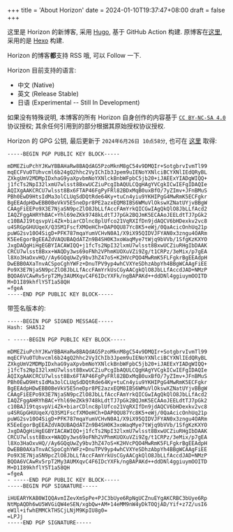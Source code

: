 +++
title = 'About Horizon'
date = 2024-01-10T19:37:47+08:00
draft = false
+++

这里是 Horizon 的新博客, 采用 [Hugo](https://gohugo.io/), 基于 GitHub Action 构建. 原博客在[这里](https://horizonchaser.github.io/), 采用的是 [Hexo](https://hexo.io/zh-cn/) 构建.

Horizon 的博客**都**支持 RSS 哦, 可以 Follow 一下.

Horizon 目前支持的语言:

- 中文 (Native)
- 英文 (Release Stable)
- 日语 (Experimental -- Still In Development)

如果没有特殊说明, 本博客的所有 Horizon 自身创作的内容基于 [`CC BY-NC-SA 4.0`](https://creativecommons.org/licenses/by-nc-sa/4.0/deed.en) 协议授权; 其余任何引用到的部分根据其原始授权协议授权.

Horizon 的 GPG 公钥, 最后更新于 `2024年6月26日 10点58分`, 也可在 [这里](https://gist.github.com/HorizonChaser/22f889bda0cdbe4e76d9579bc1ac7749) 取得:

```plain
-----BEGIN PGP PUBLIC KEY BLOCK-----

mDMEZiuPchYJKwYBBAHaRw8BAQdAG5PzoMknM8gC54v9DMQIr+SotgbrvIvmTl99
mqECFVu0TUhvcml6b24gQ2hhc2VyIChIb3Jpem9uIENoYXNlciBCYXNlIEdQRyBL
ZXkgUmV2MDMpIDxhaG9yaXpvbmNoYXNlckBnbWFpbC5jb20+iJAEExYIADgWIQQ+
j1fcTs2NpI32lxmU7wlsst8BxwUCZiuPcgIbAQULCQgHAgYVCgkICwIEFgIDAQIe
AQIXgAAKCRCU7wlsst8Bx6FTAP46FgPyFRl82BDxMqB0uxBfO/7yZImv+JFnBMuS
PBh0EwD9HtsIdMa3olCLUqSdDQtRde64Ky+tuCn4yiu9YKHIPgG4MwRmK5ECFgkr
BgEEAdpHDwEBB0BeVkV5E5neDpr8PE2azxEQM8IBS6WMuVlOkswXZNatUYjvBBgW
CAAgFiEEPo9X3E7NjaSN9pcZlO8JbLLfAccFAmYrkQICGwIAgQkQlO8JbLLfAcd2
IAQZFggAHRYhBAC+Yhl69eZKk9748kLdtTJ7pGk2BQJmK5ECAAoJEELdtTJ7pGk2
c10BAJ19tqsvpVi4Zk+biarCDlnc8plUfco21VqRXIfDn9jdAQCV6bHDexkv2vc8
u4SRGpGHUUqeX/Q3SM1FscfXMOeHCh+DAP0QU87Yc8K5+eWj/0QaAcicOnhUq21p
puWG2sv10O4SigD+PFK787mqaYumVCHvN0A1/X9iX95QIDVJFYAN0x3zngu4OARm
K5EeEgorBgEEAZdVAQUBAQdATZn9B4SH0K3xoWaqMye7tWjq9bVVb/1SfgKzKXYO
JxgDAQgHiHgEGBYIACAWIQQ+j1fcTs2NpI32lxmU7wlsst8BxwUCZiuRHgIbDAAK
CRCU7wlsst8Bxx+WAQDy3ws69oFNh2VPhmKUOXuVZi9Zg/t1CRPz/3eMix/p7gEA
l8Xo3HaOxvHQ//Ay6GQqUwZy9bv3hZ47oS+K2HVcPQO4MwRmK5FLFgkrBgEEAdpH
DwEBB0AXaTnvACSpoCghYWFz+DnuTPV9yp4whCVXYeSDhzAbpYh4BBgWCAAgFiEE
Po9X3E7NjaSN9pcZlO8JbLLfAccFAmYrkUsCGyAACgkQlO8JbLLfAccdJAD+NMzP
BQOA6VCAwRv5rpT2My3AUMXqvC4F6IDcYXFk/ngBAPAKd++ddDNl4ggiuymOOITD
M+D1I89khflY5T1a58QH
=fgeA
-----END PGP PUBLIC KEY BLOCK-----
```

带签名版本的:

```plain
-----BEGIN PGP SIGNED MESSAGE-----
Hash: SHA512

- -----BEGIN PGP PUBLIC KEY BLOCK-----

mDMEZiuPchYJKwYBBAHaRw8BAQdAG5PzoMknM8gC54v9DMQIr+SotgbrvIvmTl99
mqECFVu0TUhvcml6b24gQ2hhc2VyIChIb3Jpem9uIENoYXNlciBCYXNlIEdQRyBL
ZXkgUmV2MDMpIDxhaG9yaXpvbmNoYXNlckBnbWFpbC5jb20+iJAEExYIADgWIQQ+
j1fcTs2NpI32lxmU7wlsst8BxwUCZiuPcgIbAQULCQgHAgYVCgkICwIEFgIDAQIe
AQIXgAAKCRCU7wlsst8Bx6FTAP46FgPyFRl82BDxMqB0uxBfO/7yZImv+JFnBMuS
PBh0EwD9HtsIdMa3olCLUqSdDQtRde64Ky+tuCn4yiu9YKHIPgG4MwRmK5ECFgkr
BgEEAdpHDwEBB0BeVkV5E5neDpr8PE2azxEQM8IBS6WMuVlOkswXZNatUYjvBBgW
CAAgFiEEPo9X3E7NjaSN9pcZlO8JbLLfAccFAmYrkQICGwIAgQkQlO8JbLLfAcd2
IAQZFggAHRYhBAC+Yhl69eZKk9748kLdtTJ7pGk2BQJmK5ECAAoJEELdtTJ7pGk2
c10BAJ19tqsvpVi4Zk+biarCDlnc8plUfco21VqRXIfDn9jdAQCV6bHDexkv2vc8
u4SRGpGHUUqeX/Q3SM1FscfXMOeHCh+DAP0QU87Yc8K5+eWj/0QaAcicOnhUq21p
puWG2sv10O4SigD+PFK787mqaYumVCHvN0A1/X9iX95QIDVJFYAN0x3zngu4OARm
K5EeEgorBgEEAZdVAQUBAQdATZn9B4SH0K3xoWaqMye7tWjq9bVVb/1SfgKzKXYO
JxgDAQgHiHgEGBYIACAWIQQ+j1fcTs2NpI32lxmU7wlsst8BxwUCZiuRHgIbDAAK
CRCU7wlsst8Bxx+WAQDy3ws69oFNh2VPhmKUOXuVZi9Zg/t1CRPz/3eMix/p7gEA
l8Xo3HaOxvHQ//Ay6GQqUwZy9bv3hZ47oS+K2HVcPQO4MwRmK5FLFgkrBgEEAdpH
DwEBB0AXaTnvACSpoCghYWFz+DnuTPV9yp4whCVXYeSDhzAbpYh4BBgWCAAgFiEE
Po9X3E7NjaSN9pcZlO8JbLLfAccFAmYrkUsCGyAACgkQlO8JbLLfAccdJAD+NMzP
BQOA6VCAwRv5rpT2My3AUMXqvC4F6IDcYXFk/ngBAPAKd++ddDNl4ggiuymOOITD
M+D1I89khflY5T1a58QH
=fgeA
- -----END PGP PUBLIC KEY BLOCK-----
-----BEGIN PGP SIGNATURE-----

iHUEARYKAB0WIQQAvmIZevXmSpPe+PJC3bUye6RpNgUCZnuEYgAKCRBC3bUye6Rp
NtMpAQDh6wU5WVGiQW4eSEN/xgbQw+AM+14eMM9nW4yDkTOQjAD/Yif+z7Z/usI6
eW1l+ifwhEMMCkTHSCjLNjM9KpIU8g0=
=LPJj
-----END PGP SIGNATURE-----
```
